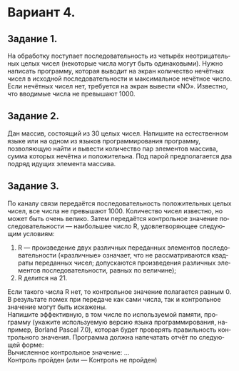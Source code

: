 # Вариант 4.

## Задание 1.

На об­ра­бот­ку по­сту­па­ет по­сле­до­ва­тель­ность из четырёх не­от­ри­ца­тель­ных целых чисел (не­ко­то­рые числа могут быть оди­на­ко­вы­ми). Нужно на­пи­сать про­грам­му, ко­то­рая вы­во­дит на экран ко­ли­че­ство нечётных чисел в ис­ход­ной по­сле­до­ва­тель­но­сти и мак­си­маль­ное нечётное число. Если нечётных чисел нет, тре­бу­ет­ся на экран вы­ве­сти «NO». Из­вест­но, что вво­ди­мые числа не пре­вы­ша­ют 1000.

## Задание 2.

Дан массив, состоящий из 30 целых чисел. Напишите на есте­ствен­ном языке или на одном из язы­ков про­грам­ми­ро­ва­ния программу, позволяющую найти и вывести ко­ли­че­ство пар эле­мен­тов мас­си­ва, сумма ко­то­рых нечётна и по­ло­жи­тель­на. Под парой предполагается два под­ряд иду­щих эле­мен­та мас­си­ва.

## Задание 3.

По ка­на­лу связи пе­ре­даётся по­сле­до­ва­тель­ность по­ло­жи­тель­ных целых чисел, все числа не пре­вы­ша­ют 1000. Ко­ли­че­ство чисел из­вест­но, но может быть очень ве­ли­ко. Затем пе­ре­даётся кон­троль­ное зна­че­ние по­сле­до­ва­тель­но­сти — наи­боль­шее число R, удо­вле­тво­ря­ю­щее сле­ду­ю­щим усло­ви­ям:

1) R — про­из­ве­де­ние двух раз­лич­ных пе­ре­дан­ных эле­мен­тов по­сле­до­ва­тель­но­сти («раз­лич­ные» озна­ча­ет, что не рас­смат­ри­ва­ют­ся квад­ра­ты пе­ре­дан­ных чисел; до­пус­ка­ют­ся про­из­ве­де­ния раз­лич­ных эле­мен­тов по­сле­до­ва­тель­но­сти, рав­ных по ве­ли­чи­не);
2) R де­лит­ся на 21.

Если та­ко­го числа R нет, то кон­троль­ное зна­че­ние по­ла­га­ет­ся рав­ным 0.  
В ре­зуль­та­те помех при пе­ре­да­че как сами числа, так и кон­троль­ное зна­че­ние могут быть ис­ка­же­ны.  
На­пи­ши­те эф­фек­тив­ную, в том числе по ис­поль­зу­е­мой па­мя­ти, про­грам­му (ука­жи­те ис­поль­зу­е­мую вер­сию языка про­грам­ми­ро­ва­ния, на­при­мер, Borland Pascal 7.0), ко­то­рая будет про­ве­рять пра­виль­ность кон­троль­но­го зна­че­ния. Про­грам­ма долж­на на­пе­ча­тать отчёт по сле­ду­ю­щей форме:   
Вы­чис­лен­ное кон­троль­ное зна­че­ние: …  
Кон­троль прой­ден (или — Кон­троль не прой­ден)